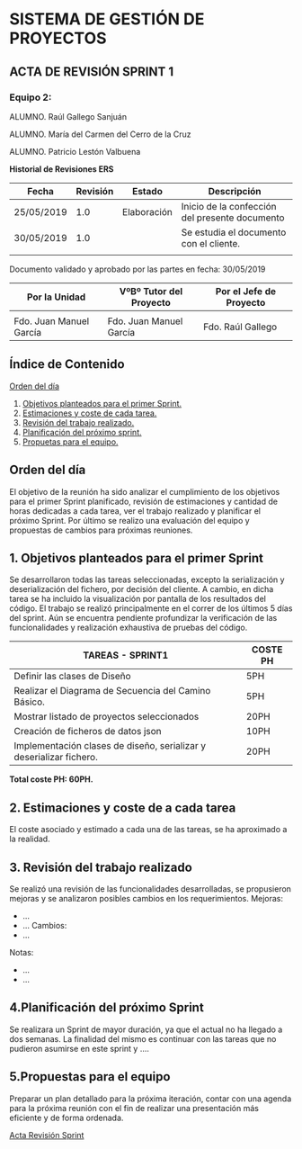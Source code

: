# SISTEMA DE GESTIÓN DE PROYECTOS

<a name="top"></a>
## ACTA DE REVISIÓN SPRINT 1

### Equipo 2:

ALUMNO. Raúl Gallego Sanjuán

ALUMNO. María del Carmen del Cerro de la Cruz

ALUMNO. Patricio Lestón Valbuena

**Historial de Revisiones ERS**

| **Fecha**  | **Revisión** | **Estado**  | **Descripción**                                |
|------------|--------------|-------------|------------------------------------------------|
| 25/05/2019 | 1.0          | Elaboración | Inicio de la confección del presente documento |
| 30/05/2019 | 1.0          |             | Se estudia el documento con el cliente.        |
|            |              |             |                                                |

Documento validado y aprobado por las partes en fecha: 30/05/2019

| Por la Unidad            | VºBº Tutor del Proyecto   | Por el Jefe de Proyecto   |                        
|--------------------------|---------------------------|---------------------------|
|                          |                           |                           |
| Fdo. Juan Manuel García  | Fdo. Juan Manuel García   | Fdo. Raúl Gallego         |



## Índice de Contenido

[Orden del día](#item0)
1. [Objetivos planteados para el primer Sprint.](#item1)
2. [Estimaciones y coste de cada tarea.](#item2)
3. [Revisión del trabajo realizado.](#item3)
4. [Planificación del próximo sprint.](#item4)
5. [Propuetas para el equipo.](#item4)


<a name="item0"></a>
## Orden del día

El objetivo de la reunión ha sido analizar el cumplimiento de los objetivos para el primer Sprint planificado, revisión de estimaciones y cantidad de horas dedicadas a cada tarea, ver el trabajo realizado y planificar el próximo Sprint. Por último se realizo una evaluación del equipo y propuestas de cambios para próximas reuniones.

<a name="item1"></a>
## 1. Objetivos planteados para el primer Sprint

Se desarrollaron todas las tareas seleccionadas, excepto la serialización y deserialización del fichero, por decisión del cliente. A cambio, en dicha tarea se ha incluido la visualización por pantalla de los resultados del código. 
El trabajo se realizó principalmente en el correr de los últimos 5 días del sprint. Aún se encuentra pendiente profundizar la verificación de las funcionalidades y realización exhaustiva de pruebas del código.


| **TAREAS - SPRINT1**                                                | **COSTE PH** |
|---------------------------------------------------------------------|--------------|
| Definir las clases de Diseño                                        | 5PH          |
| Realizar el Diagrama de Secuencia del Camino Básico.                | 5PH          |
| Mostrar listado de proyectos seleccionados                          | 20PH         |
| Creación de ficheros de datos json                                  | 10PH         |
| Implementación clases de diseño, serializar y deserializar fichero. | 20PH         |

**Total coste PH: 60PH.**

<a name="item2"></a>
## 2. Estimaciones y coste de a cada tarea

El coste asociado y estimado a cada una de las tareas, se ha aproximado a la realidad.

<a name="item3"></a>
## 3. Revisión del trabajo realizado

Se realizó una revisión de las funcionalidades desarrolladas, se propusieron mejoras y se analizaron posibles cambios en los requerimientos.
Mejoras:
- ...
- ...
Cambios:
- ...

Notas:
- ...
- ... 


<a name="item4"></a>
## 4.Planificación del próximo Sprint

Se realizara un Sprint de mayor duración, ya que el actual no ha llegado a dos semanas. La finalidad del mismo es continuar con las tareas que no pudieron asumirse en este sprint y ....

<a name="item5"></a>
## 5.Propuestas para el equipo

Preparar un plan detallado para la próxima iteración, contar con una agenda para la próxima reunión con el fin de realizar una presentación más eficiente y de forma ordenada.

[Acta Revisión Sprint](#top)
